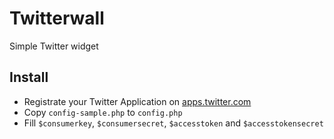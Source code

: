 # Twitterwall
Simple Twitter widget

## Install
* Registrate your Twitter Application on [apps.twitter.com](https://apps.twitter.com/)
* Copy `config-sample.php` to `config.php`
* Fill `$consumerkey`, `$consumersecret`, `$accesstoken` and `$accesstokensecret`
